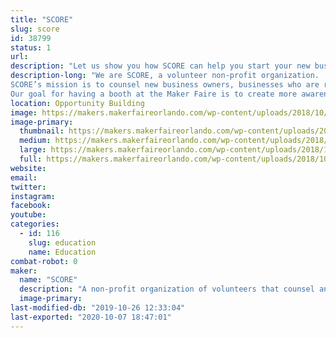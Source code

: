 ```yaml
---
title: "SCORE"
slug: score
id: 38799
status: 1
url: 
description: "Let us show you how SCORE can help you start your new business or grow your existing business...FREE!"
description-long: "We are SCORE, a volunteer non-profit organization.  SCORE was founded as the Service Corps of Retired Executives.  We are now known just by the acronym SCORE.
SCORE’s mission is to counsel new business owners, businesses who are ready to grow and businesses who are floundering and need help righting the ship.  We also offer a series of seminars on how to run a business to help train new business owners and those who are still in the start-up phase.  SCORE is one of the best kept secrets in town…and the best part is our counseling is FREE!  We do charge a nominal fee for our seminars.  Our offices are located at the NEC center in Fashion Square on East Colonial.
Our goal for having a booth at the Maker Faire is to create more awareness about SCORE in the general public in the Orlando area."
location: Opportunity Building
image: https://makers.makerfaireorlando.com/wp-content/uploads/2018/10/Booth-table2-1-1024x576.jpg
image-primary:
  thumbnail: https://makers.makerfaireorlando.com/wp-content/uploads/2018/10/Booth-table2-1-150x150.jpg
  medium: https://makers.makerfaireorlando.com/wp-content/uploads/2018/10/Booth-table2-1-300x169.jpg
  large: https://makers.makerfaireorlando.com/wp-content/uploads/2018/10/Booth-table2-1-1024x576.jpg
  full: https://makers.makerfaireorlando.com/wp-content/uploads/2018/10/Booth-table2-1.jpg
website: 
email: 
twitter: 
instagram: 
facebook: 
youtube: 
categories:
  - id: 116
    slug: education
    name: Education
combat-robot: 0
maker:
  name: "SCORE"
  description: "A non-profit organization of volunteers that counsel and mentor people who want to start a business, are already in business and want to grow or people who are already in business and are floundering and need help righting the ship."
  image-primary: 
last-modified-db: "2019-10-26 12:33:04"
last-exported: "2020-10-07 18:47:01"
---
```

